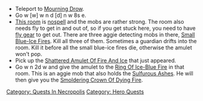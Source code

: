 -   Teleport to [Mourning Drow](Mourning_Drow "wikilink").
-   Go w \[w\] w n d \[d\] n w 8s e.
-   [This
    room](Bones_Upon_Flesh-Dragged_Bones_(Necropolis).md "wikilink") is
    [nospell](nospell "wikilink") and the mobs are rather strong. The
    room also needs fly to get in and out of, so if you get stuck here,
    you need to have [fly
    gear](:Category:_Gear_That_Applies_Fly.md "wikilink") to get out.
    There are three aggie detecting mobs in there, [Small Blue-Ice
    Fires](Small_Blue-Ice_Fire "wikilink"). Kill all three of them.
    Sometimes a guardian drifts into the room. Kill it before all the
    small blue-ice fires die, otherwise the amulet won't pop.
-   Pick up the [Shattered Amulet Of Fire And
    Ice](Shattered_Amulet_Of_Fire_And_Ice "wikilink") that just
    appeared.
-   Go w n 2d w and give the amulet to the [Ring Of Ice-Blue
    Fire](Ring_Of_Ice-Blue_Fire "wikilink") in that room. This is an
    aggie mob that also holds the [Sulfurous
    Ashes](Sulfurous_Ashes "wikilink"). He will then give you the
    [Smoldering Crown Of Dying
    Fire](Smoldering_Crown_Of_Dying_Fire "wikilink").

[Category: Quests In
Necropolis](Category:_Quests_In_Necropolis "wikilink") [Category: Hero
Quests](Category:_Hero_Quests "wikilink")
